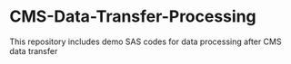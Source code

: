 # CMS-Data-Transfer-Processing
This repository includes demo SAS codes for data processing after CMS data transfer
